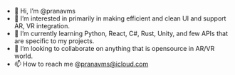 - 👋 Hi, I’m @pranavms
- 👀 I’m interested in primarily in making efficient and clean UI and support AR, VR integration. 
- 🌱 I’m currently learning Python, React, C#, Rust, Unity, and few APIs that are specific to my projects. 
- 💞️ I’m looking to collaborate on anything that is opensource in AR/VR world. 
- 📫 How to reach me @pranavms@icloud.com

<!---
pranavms/pranavms is a ✨ special ✨ repository because its `README.md` (this file) appears on your GitHub profile.
You can click the Preview link to take a look at your changes.
--->
